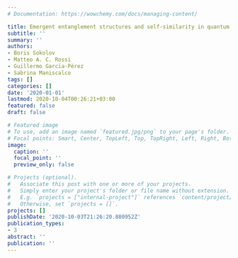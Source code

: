 ```yaml
---
# Documentation: https://wowchemy.com/docs/managing-content/

title: Emergent entanglement structures and self-similarity in quantum spin chains
subtitle: ''
summary: ''
authors:
- Boris Sokolov
- Matteo A. C. Rossi
- Guillermo Garcı́a-Pérez
- Sabrina Maniscalco
tags: []
categories: []
date: '2020-01-01'
lastmod: 2020-10-04T00:26:21+03:00
featured: false
draft: false

# Featured image
# To use, add an image named `featured.jpg/png` to your page's folder.
# Focal points: Smart, Center, TopLeft, Top, TopRight, Left, Right, BottomLeft, Bottom, BottomRight.
image:
  caption: ''
  focal_point: ''
  preview_only: false

# Projects (optional).
#   Associate this post with one or more of your projects.
#   Simply enter your project's folder or file name without extension.
#   E.g. `projects = ["internal-project"]` references `content/project/deep-learning/index.md`.
#   Otherwise, set `projects = []`.
projects: []
publishDate: '2020-10-03T21:26:20.880952Z'
publication_types:
- 3
abstract: ''
publication: ''
---
```


